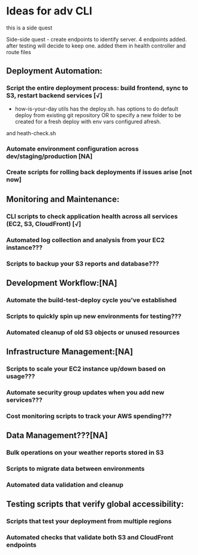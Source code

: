 # Ideas for adv CLI
this is a side quest

Side-side quest - create endpoints to identify server. 4 endpoints added. after testing will decide to keep one. added them in health controller and route files

## Deployment Automation:

### Script the entire deployment process: build frontend, sync to S3, restart backend services [√]	

- how-is-your-day utils has the deploy.sh. has options to do default deploy from existing git repository OR to specify a new folder to be created for a fresh deploy with env vars configured afresh.

and heath-check.sh

### Automate environment configuration across dev/staging/production [NA]
### Create scripts for rolling back deployments if issues arise [not now]

## Monitoring and Maintenance:

### CLI scripts to check application health across all services (EC2, S3, CloudFront) [√]
### Automated log collection and analysis from your EC2 instance???
### Scripts to backup your S3 reports and database???

## Development Workflow:[NA]

### Automate the build-test-deploy cycle you've established
### Scripts to quickly spin up new environments for testing???
### Automated cleanup of old S3 objects or unused resources

## Infrastructure Management:[NA]

### Scripts to scale your EC2 instance up/down based on usage???
### Automate security group updates when you add new services???
### Cost monitoring scripts to track your AWS spending???

## Data Management???[NA]

### Bulk operations on your weather reports stored in S3
### Scripts to migrate data between environments
### Automated data validation and cleanup



## Testing scripts that verify global accessibility:

### Scripts that test your deployment from multiple regions
### Automated checks that validate both S3 and CloudFront endpoints
